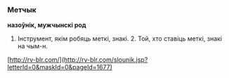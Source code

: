 ### Метчык
**назоўнік, мужчынскі род**

1. Інструмент, якім робяць меткі, знакі. 2. Той, хто ставіць меткі, знакі на чым-н.

<a rel="author">[http://rv-blr.com/](http://rv-blr.com/slounik.jsp?letterId=0&maskId=0&pageId=1677)</a>

